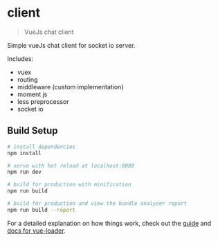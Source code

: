 # client

> VueJs chat client

Simple vueJs chat client for socket io server.

Includes:

- vuex
- routing
- middleware (custom implementation)
- moment js
- less preprocessor
- socket io

## Build Setup

``` bash
# install dependencies
npm install

# serve with hot reload at localhost:8080
npm run dev

# build for production with minification
npm run build

# build for production and view the bundle analyzer report
npm run build --report
```

For a detailed explanation on how things work, check out the [guide](http://vuejs-templates.github.io/webpack/) and [docs for vue-loader](http://vuejs.github.io/vue-loader).
